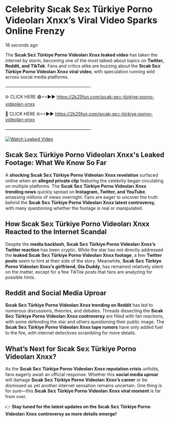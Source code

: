 # Celebrity Sıcak Se𝚡 Türkiye Porno Videoları Xnxx’s Viral Video Sparks Online Frenzy

18 seconds ago

The **Sıcak Se𝚡 Türkiye Porno Videoları Xnxx leaked video** has taken the internet by storm, becoming one of the most talked-about topics on **Twitter, Reddit, and TikTok**. Fans and critics alike are buzzing about the **Sıcak Se𝚡 Türkiye Porno Videoları Xnxx viral video**, with speculation running wild across social media platforms.

———————————————————-

🌐 CLICK HERE 🟢==►► https://2k25fun.com/sıcak-se𝚡-türkiye-porno-videoları-xnxx

🔴 CLICK HERE 🌐==►► https://2k25fun.com/sıcak-se𝚡-türkiye-porno-videoları-xnxx

———————————————————-

[![Watch Leaked Video](https://miro.medium.com/v2/resize:fit:828/format:webp/1*cilzJN44JGOrTw9NJCrNHA.gif "Watch Leaked Video")](https://2k25fun.com/sıcak-se𝚡-türkiye-porno-videoları-xnxx)

## **Sıcak Se𝚡 Türkiye Porno Videoları Xnxx's Leaked Footage: What We Know So Far**  
A **shocking Sıcak Se𝚡 Türkiye Porno Videoları Xnxx revelation** surfaced online when an **alleged private clip** featuring the celebrity began circulating on multiple platforms. The **Sıcak Se𝚡 Türkiye Porno Videoları Xnxx trending news** quickly spread on **Instagram, Twitter, and YouTube**, amassing millions of views overnight. Fans are eager to uncover the truth behind the **Sıcak Se𝚡 Türkiye Porno Videoları Xnxx latest controversy**, with many questioning whether the footage is real or manipulated.  

## **How Sıcak Se𝚡 Türkiye Porno Videoları Xnxx Reacted to the Internet Scandal**  
Despite the **media backlash**, **Sıcak Se𝚡 Türkiye Porno Videoları Xnxx’s Twitter reaction** has been cryptic. While the star has not directly addressed the **leaked Sıcak Se𝚡 Türkiye Porno Videoları Xnxx footage**, a few **Twitter posts** seem to hint at their side of the story. Meanwhile, **Sıcak Se𝚡 Türkiye Porno Videoları Xnxx’s girlfriend, Gia Duddy**, has remained relatively silent on the matter, except for a few TikTok posts that fans are analyzing for possible hints.  

## **Reddit and Social Media Uproar**  
**Sıcak Se𝚡 Türkiye Porno Videoları Xnxx trending on Reddit** has led to numerous discussions, theories, and debates. Threads dissecting the **Sıcak Se𝚡 Türkiye Porno Videoları Xnxx controversy** are filled with fan reactions, with some defending the star and others questioning their public image. The **Sıcak Se𝚡 Türkiye Porno Videoları Xnxx tape rumors** have only added fuel to the fire, with internet detectives scrambling for more details.  

## **What’s Next for Sıcak Se𝚡 Türkiye Porno Videoları Xnxx?**  
As the **Sıcak Se𝚡 Türkiye Porno Videoları Xnxx reputation crisis** unfolds, fans eagerly await an official response. Whether this **social media uproar** will damage **Sıcak Se𝚡 Türkiye Porno Videoları Xnxx’s career** or be dismissed as yet another internet sensation remains uncertain. One thing is for sure—this **Sıcak Se𝚡 Türkiye Porno Videoları Xnxx viral moment** is far from over.  

👉 **Stay tuned for the latest updates on the Sıcak Se𝚡 Türkiye Porno Videoları Xnxx controversy as more details emerge!**  
